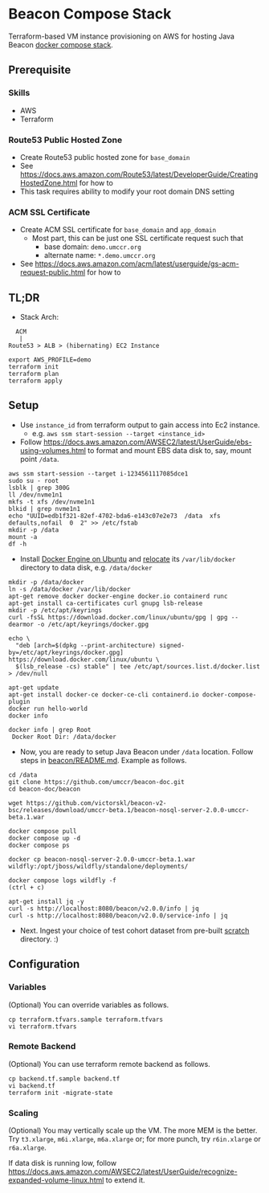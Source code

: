 # Beacon Compose Stack

Terraform-based VM instance provisioning on AWS for hosting Java Beacon [docker compose stack](../beacon).

## Prerequisite

### Skills

- AWS
- Terraform

### Route53 Public Hosted Zone

- Create Route53 public hosted zone for `base_domain`
- See https://docs.aws.amazon.com/Route53/latest/DeveloperGuide/CreatingHostedZone.html for how to
- This task requires ability to modify your root domain DNS setting

### ACM SSL Certificate

- Create ACM SSL certificate for `base_domain` and `app_domain`
  - Most part, this can be just one SSL certificate request such that 
    - base domain: `demo.umccr.org`
    - alternate name: `*.demo.umccr.org`
- See https://docs.aws.amazon.com/acm/latest/userguide/gs-acm-request-public.html for how to


## TL;DR

- Stack Arch: 
```
  ACM
   |
Route53 > ALB > (hibernating) EC2 Instance
```

```
export AWS_PROFILE=demo
terraform init
terraform plan
terraform apply
```

## Setup

- Use `instance_id` from terraform output to gain access into Ec2 instance. 
  - e.g. `aws ssm start-session --target <instance_id>`
- Follow https://docs.aws.amazon.com/AWSEC2/latest/UserGuide/ebs-using-volumes.html to format and mount EBS data disk to, say, mount point `/data`.

```
aws ssm start-session --target i-1234561117085dce1
sudo su - root
lsblk | grep 300G
ll /dev/nvme1n1
mkfs -t xfs /dev/nvme1n1
blkid | grep nvme1n1
echo "UUID=edb1f321-82ef-4702-bda6-e143c07e2e73  /data  xfs  defaults,nofail  0  2" >> /etc/fstab
mkdir -p /data
mount -a
df -h
```

- Install [Docker Engine on Ubuntu](https://www.google.com/search?q=ubuntu+install+docker) and [relocate](https://www.google.com/search?q=relocate+docker+directory+linux) its `/var/lib/docker` directory to data disk, e.g. `/data/docker`

```
mkdir -p /data/docker
ln -s /data/docker /var/lib/docker
apt-get remove docker docker-engine docker.io containerd runc
apt-get install ca-certificates curl gnupg lsb-release
mkdir -p /etc/apt/keyrings
curl -fsSL https://download.docker.com/linux/ubuntu/gpg | gpg --dearmor -o /etc/apt/keyrings/docker.gpg

echo \
  "deb [arch=$(dpkg --print-architecture) signed-by=/etc/apt/keyrings/docker.gpg] https://download.docker.com/linux/ubuntu \
  $(lsb_release -cs) stable" | tee /etc/apt/sources.list.d/docker.list > /dev/null

apt-get update
apt-get install docker-ce docker-ce-cli containerd.io docker-compose-plugin
docker run hello-world
docker info

docker info | grep Root
 Docker Root Dir: /data/docker
```

- Now, you are ready to setup Java Beacon under `/data` location. Follow steps in [beacon/README.md](../beacon). Example as follows.

```
cd /data
git clone https://github.com/umccr/beacon-doc.git
cd beacon-doc/beacon

wget https://github.com/victorskl/beacon-v2-bsc/releases/download/umccr-beta.1/beacon-nosql-server-2.0.0-umccr-beta.1.war

docker compose pull
docker compose up -d
docker compose ps

docker cp beacon-nosql-server-2.0.0-umccr-beta.1.war wildfly:/opt/jboss/wildfly/standalone/deployments/

docker compose logs wildfly -f
(ctrl + c)

apt-get install jq -y
curl -s http://localhost:8080/beacon/v2.0.0/info | jq
curl -s http://localhost:8080/beacon/v2.0.0/service-info | jq
```

- Next. Ingest your choice of test cohort dataset from pre-built [scratch](../beacon/scratch) directory. :) 


## Configuration

### Variables

(Optional) You can override variables as follows.

```
cp terraform.tfvars.sample terraform.tfvars
vi terraform.tfvars
```

### Remote Backend

(Optional) You can use terraform remote backend as follows.

```
cp backend.tf.sample backend.tf
vi backend.tf
terraform init -migrate-state
```

### Scaling

(Optional) You may vertically scale up the VM. The more MEM is the better. Try `t3.xlarge`, `m6i.xlarge`, `m6a.xlarge` or; for more punch, try `r6in.xlarge` or `r6a.xlarge`.

If data disk is running low, follow https://docs.aws.amazon.com/AWSEC2/latest/UserGuide/recognize-expanded-volume-linux.html to extend it.
